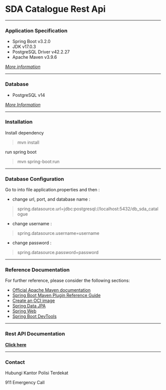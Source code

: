 # **SDA Catalogue Rest Api**

-------
### Application Specification
- Spring Boot v3.2.0
- JDK v17.0.3
- PostgreSQL Driver v42.2.27
- Apache Maven v3.9.6

[*More information*](http://https://spring.io/quickstart "*More information*")

-------

### Database
- PostgreSQL v14

[*More Information*](https://www.postgresql.org/ "*More Information*")

------
### Installation
Install dependency
> mvn install

run spring boot
> mvn spring-boot:run

------

### Database Configuration
Go to into file application.properties and then :
- change url, port, and database name :
>spring.datasource.url=jdbc:postgresql://localhost:5432/db_sda_catalogue

- change username :
>spring.datasource.username=username

- change password :
>spring.datasource.password=password


-------

### Reference Documentation
For further reference, please consider the following sections:

* [Official Apache Maven documentation](https://maven.apache.org/guides/index.html)
* [Spring Boot Maven Plugin Reference Guide](https://docs.spring.io/spring-boot/docs/3.2.0/maven-plugin/reference/html/)
* [Create an OCI image](https://docs.spring.io/spring-boot/docs/3.2.0/maven-plugin/reference/html/#build-image)
* [Spring Data JPA](https://docs.spring.io/spring-boot/docs/3.2.0/reference/htmlsingle/index.html#data.sql.jpa-and-spring-data)
* [Spring Web](https://docs.spring.io/spring-boot/docs/3.2.0/reference/htmlsingle/index.html#web)
* [Spring Boot DevTools](https://docs.spring.io/spring-boot/docs/3.2.0/reference/htmlsingle/index.html#using.devtools)


-------

### Rest API Documentation
[**Click here**](ApiDoc.md "**Click here**")

-------

### Contact
Hubungi Kantor Polisi Terdekat

911 Emergency Call
